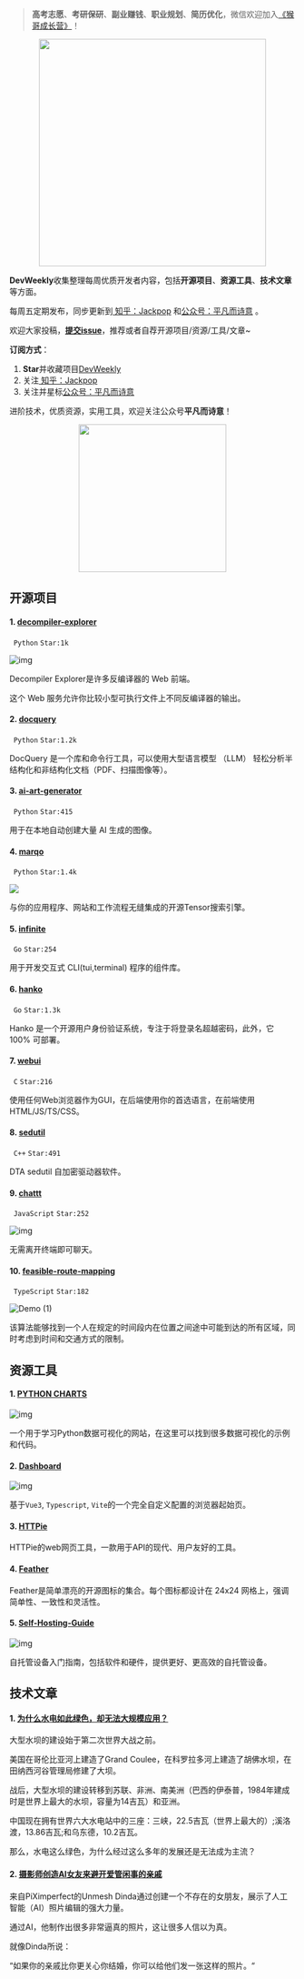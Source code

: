 > **高考志愿**、**考研保研**、**副业赚钱**、**职业规划**、**简历优化**，微信欢迎加入[《猴哥成长营》](https://www.yuque.com/jackpop/ulig5a/srnochggbsa2eltw?singleDoc#)！

<p align="center">
    <img src="https://s11.ax1x.com/2023/12/23/pi7qxU0.md.jpg" height="400"></img>
</p>

**DevWeekly**收集整理每周优质开发者内容，包括**开源项目**、**资源工具**、**技术文章**等方面。

每周五定期发布，同步更新到<a href="https://www.zhihu.com/people/sharetechlee/activities">
知乎：Jackpop</a> 和<a href="https://mp.weixin.qq.com/s/hTZAGgkiMS0XPZ9OHQxFJg" rel="nofollow">公众号：平凡而诗意</a> 。

欢迎大家投稿，**[提交issue](https://github.com/Jackpopc/DevWeekly/issues)**，推荐或者自荐开源项目/资源/工具/文章~

**订阅方式**：

1. **Star**并收藏项目[DevWeekly](https://github.com/Jackpopc/DevWeekly)
2. 关注<a href="https://www.zhihu.com/people/sharetechlee/activities">
   知乎：Jackpop</a>
3. 关注并星标<a href="https://mp.weixin.qq.com/s/hTZAGgkiMS0XPZ9OHQxFJg" rel="nofollow">公众号：平凡而诗意</a>  

进阶技术，优质资源，实用工具，欢迎关注公众号**平凡而诗意**！

<p align="center">
    <img src="https://s1.ax1x.com/2022/07/10/jsCAdH.jpg" width="260" height="260"></img>
</p>

## 开源项目

#### 1. [decompiler-explorer](https://github.com/decompiler-explorer/decompiler-explorer)

` Python` `Star:1k`

![img](https://pic1.zhimg.com/80/v2-7634829ae77436c5b3317922744b667c_720w.png?source=d16d100b)

Decompiler Explorer是许多反编译器的 Web 前端。

这个 Web 服务允许你比较小型可执行文件上不同反编译器的输出。

#### 2. [docquery](https://github.com/impira/docquery)

` Python` `Star:1.2k`

DocQuery 是一个库和命令行工具，可以使用大型语言模型 （LLM） 轻松分析半结构化和非结构化文档（PDF、扫描图像等）。

#### 3. [ai-art-generator](https://github.com/rbbrdckybk/ai-art-generator)

` Python` `Star:415`

用于在本地自动创建大量 AI 生成的图像。

#### 4. [marqo](https://github.com/marqo-ai/marqo)

` Python` `Star:1.4k`

![](https://picx.zhimg.com/80/v2-fbda315623a213bf05ce79c400773676_720w.gif?source=d16d100b)

与你的应用程序、网站和工作流程无缝集成的开源Tensor搜索引擎。

#### 5. [infinite](https://github.com/fzdwx/infinite)

` Go` `Star:254`

用于开发交互式 CLI(tui,terminal) 程序的组件库。

#### 6. [hanko](https://github.com/teamhanko/hanko)

` Go` `Star:1.3k`

Hanko 是一个开源用户身份验证系统，专注于将登录名超越密码，此外，它 100% 可部署。

#### 7. [webui](https://github.com/alifcommunity/webui)

` C` `Star:216`

使用任何Web浏览器作为GUI，在后端使用你的首选语言，在前端使用HTML/JS/TS/CSS。

#### 8. [sedutil](https://github.com/Drive-Trust-Alliance/sedutil)

` C++` `Star:491`

DTA sedutil 自加密驱动器软件。

#### 9. [chattt](https://github.com/aviaryan/chattt)

` JavaScript` `Star:252`

![img](https://picx.zhimg.com/80/v2-cbed94373a7d43127473002c693a0129_720w.gif?source=d16d100b)

无需离开终端即可聊天。

#### 10. [feasible-route-mapping](https://github.com/msiric/feasible-route-mapping)

` TypeScript` `Star:182`

![Demo (1)](https://picx.zhimg.com/80/v2-1e847f733d7ab511bbbfb25c96da3587_720w.png?source=d16d100b)

该算法能够找到一个人在规定的时间段内在位置之间途中可能到达的所有区域，同时考虑到时间和交通方式的限制。

## 资源工具

#### 1. [PYTHON CHARTS](https://python-charts.com/)

![img](https://picx.zhimg.com/80/v2-922c2db64b9c74de3c3eb0b8560000fa_720w.png?source=d16d100b)

一个用于学习Python数据可视化的网站，在这里可以找到很多数据可视化的示例和代码。

#### 2. [Dashboard](https://github.com/leon-kfd/Dashboard)

![img](https://picx.zhimg.com/80/v2-ee19b3ef568dd59358f0297181c86e68_720w.png?source=d16d100b)

基于`Vue3`, `Typescript`, `Vite`的一个完全自定义配置的浏览器起始页。

#### 3. [HTTPie](https://httpie.io/app)

HTTPie的web网页工具，一款用于API的现代、用户友好的工具。

#### 4. [Feather](https://feathericons.com/)

Feather是简单漂亮的开源图标的集合。每个图标都设计在 24x24 网格上，强调简单性、一致性和灵活性。

#### 5. [Self-Hosting-Guide](https://github.com/mikeroyal/Self-Hosting-Guide)

![img](https://pic1.zhimg.com/80/v2-735af4eee35513ac8d91292e94779dc8_720w.png?source=d16d100b)

自托管设备入门指南，包括软件和硬件，提供更好、更高效的自托管设备。

## 技术文章

#### 1. [为什么水电如此绿色，却无法大规模应用？](https://spectrum.ieee.org/hydroelectric-power)

大型水坝的建设始于第二次世界大战之前。

美国在哥伦比亚河上建造了Grand Coulee，在科罗拉多河上建造了胡佛水坝，在田纳西河谷管理局修建了大坝。

战后，大型水坝的建设转移到苏联、非洲、南美洲（巴西的伊泰普，1984年建成时是世界上最大的水坝，容量为14吉瓦）和亚洲。

中国现在拥有世界六大水电站中的三座：三峡，22.5吉瓦（世界上最大的）;溪洛渡，13.86吉瓦;和乌东德，10.2吉瓦。

那么，水电这么绿色，为什么经过这么多年的发展还是无法成为主流？

#### 2. [摄影师创造AI女友来避开爱管闲事的亲戚](https://petapixel.com/2022/10/14/photographer-creates-ai-girlfriend-to-stave-off-nosy-relatives/)

 来自PiXimperfect的Unmesh Dinda通过创建一个不存在的女朋友，展示了人工智能（AI）照片编辑的强大力量。

通过AI，他制作出很多非常逼真的照片，这让很多人信以为真。

就像Dinda所说：

“如果你的亲戚比你更关心你结婚，你可以给他们发一张这样的照片。“
